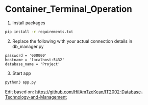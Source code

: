 # Container_Terminal_Operation

1. Install packages
  ```sh
  pip install -r requirements.txt
  ```
2. Replace the following with your actual connection details in db_manager.py
 ```username = 'postgres'
password = '000000'
hostname = 'localhost:5432'
database_name = 'Project'
 ```

3. Start app
  ```sh
  python3 app.py
 ```
Edit based on: https://github.com/HiIAmTzeKean/IT2002-Database-Technology-and-Management